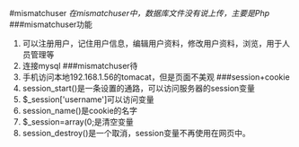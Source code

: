 #mismatchuser
*在mismatchuser中，数据库文件没有说上传，主要是Php*
###mismatchuser功能
1. 可以注册用户，记住用户信息，编辑用户资料，修改用户资料，浏览，用于人员管理等
2. 连接mysql
###mismatchuser待
1. 手机访问本地192.168.1.56的tomacat，但是页面不美观
###session+cookie
1. session_start()是一条设置的通路，可以访问服务器的session变量
2. $_session['username']可以访问变量
3. session_name()是cookie的名字
4. $_session=array(0;是清空变量
5. session_destroy()是一个取消，session变量不再使用在网页中。

